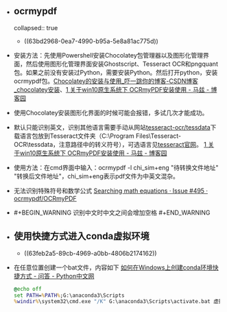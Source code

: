 - ## ocrmypdf
  collapsed:: true
	- ((63bd2968-0ea7-4990-b95a-5e8a81ac775d))
- 安装方法：先使用Powershell安装Chocolatey包管理器以及图形化管理界面，然后使用图形化管理界面安装Ghostscript、Tesseract OCR和pngquant包。如果之前没有安装过Python，需要安装Python。然后打开python，安装ocrmypdf包。[Chocolatey的安装与使用_吓一跳你的博客-CSDN博客_chocolatey安装](https://blog.csdn.net/penguinyao/article/details/124613774)、[1 关于win10原生系统下 OCRmyPDF安装使用 - 马兹 - 博客园](https://www.cnblogs.com/edisp/p/16667455.html)
- 使用Chocolatey安装图形化界面的时候可能会报错，多试几次才能成功。
- 默认只能识别英文，识别其他语言需要手动从网站[tesseract-ocr/tessdata](https://github.com/tesseract-ocr/tessdata)下载语言包放到Tesseract文件夹（C:\\Program Files\\Tesseract-OCR\\tessdata，注意路径中的转义符号），可选语言见[tesseract官网](https://github.com/tesseract-ocr/tesseract/blob/main/doc/tesseract.1.asc#languages)。 [1 关于win10原生系统下 OCRmyPDF安装使用 - 马兹 - 博客园](https://www.cnblogs.com/edisp/p/16667455.html)
- 使用方法：在cmd界面中输入：ocrmypdf -l chi_sim+eng "待转换文件地址" "转换后文件地址"，chi_sim+eng表示pdf文件为中英文混杂。
- 无法识别特殊符号和数学公式 [Searching math equations · Issue #495 · ocrmypdf/OCRmyPDF](https://github.com/ocrmypdf/OCRmyPDF/issues/495)
- #+BEGIN_WARNING
  识别中文时中文之间会增加空格
  #+END_WARNING
- ## 使用快捷方式进入conda虚拟环境
	- ((63feb2a5-89cb-4969-a0bb-4806b2174162))
- 在任意位置创建一个bat文件，内容如下 [如何在Windows上创建conda环境快捷方式 - 问答 - Python中文网](https://www.cnpython.com/qa/123167)
  
  ``` cmd
  @echo off    
  set PATH=%PATH%;G:\anaconda3\Scripts
  %windir%\system32\cmd.exe "/K" G:\anaconda3\Scripts\activate.bat 虚拟环境名称
  ```